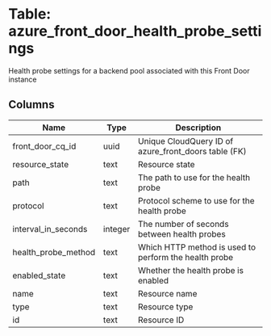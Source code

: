 
# Table: azure_front_door_health_probe_settings
Health probe settings for a backend pool associated with this Front Door instance
## Columns
| Name        | Type           | Description  |
| ------------- | ------------- | -----  |
|front_door_cq_id|uuid|Unique CloudQuery ID of azure_front_doors table (FK)|
|resource_state|text|Resource state|
|path|text|The path to use for the health probe|
|protocol|text|Protocol scheme to use for the health probe|
|interval_in_seconds|integer|The number of seconds between health probes|
|health_probe_method|text|Which HTTP method is used to perform the health probe|
|enabled_state|text|Whether the health probe is enabled|
|name|text|Resource name|
|type|text|Resource type|
|id|text|Resource ID|
